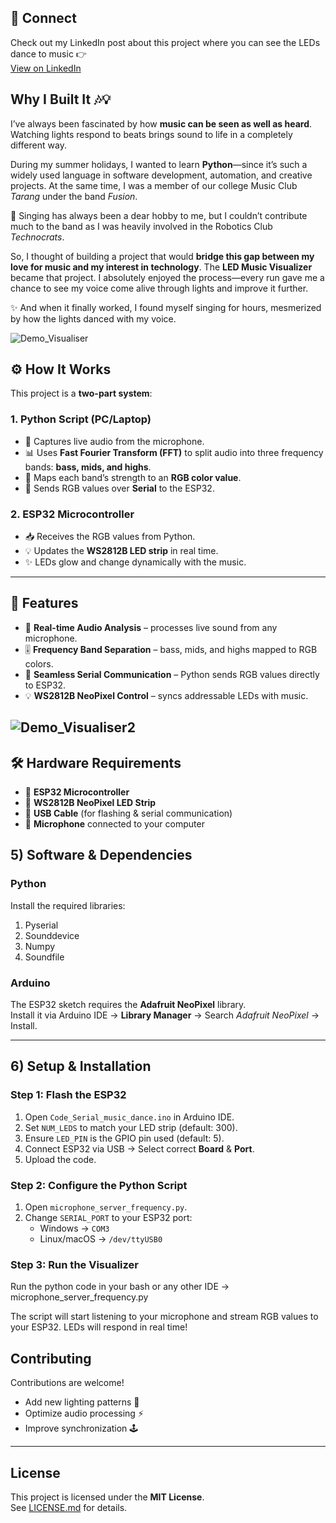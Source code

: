 
## 📲 Connect
Check out my LinkedIn post about this project where you can see the LEDs dance to music 👉  
[View on LinkedIn]([https://www.linkedin.com/in/YOUR-USERNAME/posts/POST-ID](https://www.linkedin.com/posts/anuragsahooiiitg_python-esp32-music-activity-7364728191019581440-z80a?utm_source=share&utm_medium=member_desktop&rcm=ACoAAEUPUs4BoMkNzV_gEMUQyDOiyVkbyLPoc48))



## Why I Built It 🎶💡

I’ve always been fascinated by how **music can be seen as well as heard**. Watching lights respond to beats brings sound to life in a completely different way.  

During my summer holidays, I wanted to learn **Python**—since it’s such a widely used language in software development, automation, and creative projects. At the same time, I was a member of our college Music Club *Tarang* under the band *Fusion*.  

🎤 Singing has always been a dear hobby to me, but I couldn’t contribute much to the band as I was heavily involved in the Robotics Club *Technocrats*.  

So, I thought of building a project that would **bridge this gap between my love for music and my interest in technology**. The **LED Music Visualizer** became that project. I absolutely enjoyed the process—every run gave me a chance to see my voice come alive through lights and improve it further.  

✨ And when it finally worked, I found myself singing for hours, mesmerized by how the lights danced with my voice.  

![Demo_Visualiser](DemoVisualizer.gif)

## ⚙️ How It Works  

This project is a **two-part system**:  

### 1. Python Script (PC/Laptop)  
- 🎤 Captures live audio from the microphone.  
- 📊 Uses **Fast Fourier Transform (FFT)** to split audio into three frequency bands: **bass, mids, and highs**.  
- 🎨 Maps each band’s strength to an **RGB color value**.  
- 🔗 Sends RGB values over **Serial** to the ESP32.  

### 2. ESP32 Microcontroller  
- 📥 Receives the RGB values from Python.  
- 💡 Updates the **WS2812B LED strip** in real time.  
- ✨ LEDs glow and change dynamically with the music.  

---

## 🚀 Features  
- 🎵 **Real-time Audio Analysis** – processes live sound from any microphone.  
- 🎚️ **Frequency Band Separation** – bass, mids, and highs mapped to RGB colors.  
- 🔗 **Seamless Serial Communication** – Python sends RGB values directly to ESP32.  
- 💡 **WS2812B NeoPixel Control** – syncs addressable LEDs with music.  

![Demo_Visualiser2](DemoVisualizer2compressor.gif)
---

## 🛠️ Hardware Requirements  
- 🔲 **ESP32 Microcontroller**  
- 🌈 **WS2812B NeoPixel LED Strip**  
- 🔌 **USB Cable** (for flashing & serial communication)  
- 🎤 **Microphone** connected to your computer


## 5) Software & Dependencies

### Python
Install the required libraries:
1. Pyserial  
2. Sounddevice  
3. Numpy  
4. Soundfile  

### Arduino
The ESP32 sketch requires the **Adafruit NeoPixel** library.  
Install it via Arduino IDE → **Library Manager** → Search *Adafruit NeoPixel* → Install.  

---

## 6) Setup & Installation

### Step 1: Flash the ESP32
1. Open `Code_Serial_music_dance.ino` in Arduino IDE.  
2. Set `NUM_LEDS` to match your LED strip (default: 300).  
3. Ensure `LED_PIN` is the GPIO pin used (default: 5).  
4. Connect ESP32 via USB → Select correct **Board** & **Port**.  
5. Upload the code.  

### Step 2: Configure the Python Script
1. Open `microphone_server_frequency.py`.  
2. Change `SERIAL_PORT` to your ESP32 port:  
   - Windows → `COM3`  
   - Linux/macOS → `/dev/ttyUSB0`  

### Step 3: Run the Visualizer

Run the python code in your bash or any other IDE -> microphone_server_frequency.py

The script will start listening to your microphone and stream RGB values to your ESP32. LEDs will respond in real time!


 ## Contributing
Contributions are welcome!  
- Add new lighting patterns 🎨  
- Optimize audio processing ⚡  
- Improve synchronization 🕹️  

---

## License
This project is licensed under the **MIT License**.  
See [LICENSE.md](LICENSE) for details.  

